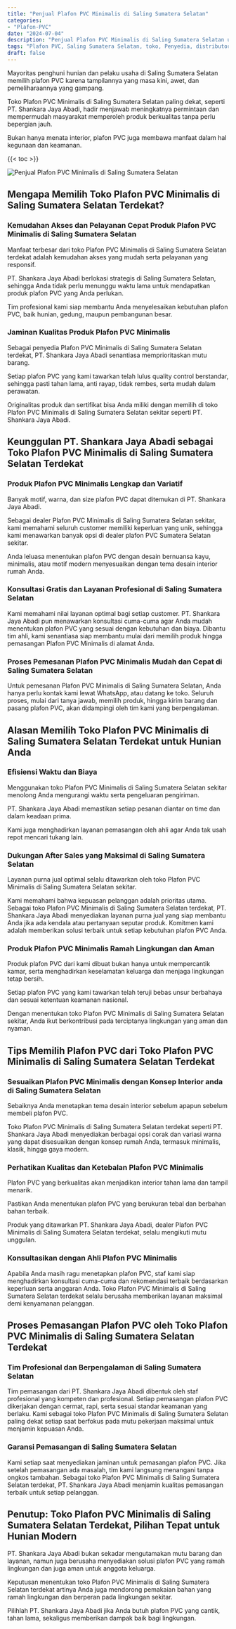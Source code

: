 ```yaml
---
title: "Penjual Plafon PVC Minimalis di Saling Sumatera Selatan"
categories: 
- "Plafon-PVC"
date: "2024-07-04"
description: "Penjual Plafon PVC Minimalis di Saling Sumatera Selatan untuk hunian, office, dan toko. Plafon berkualitas, pilihan motif, warna modern, dengan layanan penempatan ditangani oleh teknisi profesional dan jaminan resmi!|Jasa distribusi Plafon PVC Minimalis di Saling Sumatera Selatan bagi kebutuhan rumah, perkantoran, maupun gerai, beserta produk berkualitas dan penempatan oleh tim berpengalaman serta jaminan resmi.|Pilihan Plafon PVC Minimalis di Saling Sumatera Selatan yang terbukti untuk tempat tinggal, office, serta ritel, bersama material terbaik dan instalasi dikerjakan oleh tenaga ahli ahli serta garansi resmi.|Distribusi Plafon PVC Minimalis di Saling Sumatera Selatan bagi tempat tinggal, office, serta gerai, beserta material unggulan dan pemasangan oleh tim ahli, disertai dengan jaminan resmi.}"
tags: "Plafon PVC, Saling Sumatera Selatan, toko, Penyedia, distributor"
draft: false
---
```


Mayoritas penghuni hunian dan pelaku usaha di Saling Sumatera Selatan memilih plafon PVC karena tampilannya yang masa kini, awet, dan pemeliharaannya yang gampang.

Toko Plafon PVC Minimalis di Saling Sumatera Selatan paling dekat, seperti PT. Shankara Jaya Abadi, hadir menjawab meningkatnya permintaan dan mempermudah masyarakat memperoleh produk berkualitas tanpa perlu bepergian jauh.

Bukan hanya menata interior, plafon PVC juga membawa manfaat dalam hal kegunaan dan keamanan.

{{< toc >}}

![Penjual Plafon PVC Minimalis di Saling Sumatera Selatan](/images/Plafon-PVC/Penjual-Plafon-PVC-Minimalis-di-Saling-Sumatera-Selatan.png)


## Mengapa Memilih Toko Plafon PVC Minimalis di Saling Sumatera Selatan Terdekat?

### Kemudahan Akses dan Pelayanan Cepat Produk Plafon PVC Minimalis di Saling Sumatera Selatan

Manfaat terbesar dari toko Plafon PVC Minimalis di Saling Sumatera Selatan terdekat adalah kemudahan akses yang mudah serta pelayanan yang responsif.

PT. Shankara Jaya Abadi berlokasi strategis di Saling Sumatera Selatan, sehingga Anda tidak perlu menunggu waktu lama untuk mendapatkan produk plafon PVC yang Anda perlukan.

Tim profesional kami siap membantu Anda menyelesaikan kebutuhan plafon PVC, baik hunian, gedung, maupun pembangunan besar.

### Jaminan Kualitas Produk Plafon PVC Minimalis

Sebagai penyedia Plafon PVC Minimalis di Saling Sumatera Selatan terdekat, PT. Shankara Jaya Abadi senantiasa memprioritaskan mutu barang.

Setiap plafon PVC yang kami tawarkan telah lulus quality control berstandar, sehingga pasti tahan lama, anti rayap, tidak rembes, serta mudah dalam perawatan.

Originalitas produk dan sertifikat bisa Anda miliki dengan memilih di toko Plafon PVC Minimalis di Saling Sumatera Selatan sekitar seperti PT. Shankara Jaya Abadi.

## Keunggulan PT. Shankara Jaya Abadi sebagai Toko Plafon PVC Minimalis di Saling Sumatera Selatan Terdekat

### Produk Plafon PVC Minimalis Lengkap dan Variatif

Banyak motif, warna, dan size plafon PVC dapat ditemukan di PT. Shankara Jaya Abadi.

Sebagai dealer Plafon PVC Minimalis di Saling Sumatera Selatan sekitar, kami memahami seluruh customer memiliki keperluan yang unik, sehingga kami menawarkan banyak opsi di dealer plafon PVC Sumatera Selatan sekitar.

Anda leluasa menentukan plafon PVC dengan desain bernuansa kayu, minimalis, atau motif modern menyesuaikan dengan tema desain interior rumah Anda.

### Konsultasi Gratis dan Layanan Profesional di Saling Sumatera Selatan

Kami memahami nilai layanan optimal bagi setiap customer. PT. Shankara Jaya Abadi pun menawarkan konsultasi cuma-cuma agar Anda mudah menentukan plafon PVC yang sesuai dengan kebutuhan dan biaya. Dibantu tim ahli, kami senantiasa siap membantu mulai dari memilih produk hingga pemasangan Plafon PVC Minimalis di alamat Anda.

### Proses Pemesanan Plafon PVC Minimalis Mudah dan Cepat di Saling Sumatera Selatan

Untuk pemesanan Plafon PVC Minimalis di Saling Sumatera Selatan, Anda hanya perlu kontak kami lewat WhatsApp, atau datang ke toko. Seluruh proses, mulai dari tanya jawab, memilih produk, hingga kirim barang dan pasang plafon PVC, akan didampingi oleh tim kami yang berpengalaman.

## Alasan Memilih Toko Plafon PVC Minimalis di Saling Sumatera Selatan Terdekat untuk Hunian Anda

### Efisiensi Waktu dan Biaya

Menggunakan toko Plafon PVC Minimalis di Saling Sumatera Selatan sekitar menolong Anda mengurangi waktu serta pengeluaran pengiriman.

PT. Shankara Jaya Abadi memastikan setiap pesanan diantar on time dan dalam keadaan prima.

Kami juga menghadirkan layanan pemasangan oleh ahli agar Anda tak usah repot mencari tukang lain.

### Dukungan After Sales yang Maksimal di Saling Sumatera Selatan

Layanan purna jual optimal selalu ditawarkan oleh toko Plafon PVC Minimalis di Saling Sumatera Selatan sekitar.

Kami memahami bahwa kepuasan pelanggan adalah prioritas utama. Sebagai toko Plafon PVC Minimalis di Saling Sumatera Selatan terdekat, PT. Shankara Jaya Abadi menyediakan layanan purna jual yang siap membantu Anda jika ada kendala atau pertanyaan seputar produk. Komitmen kami adalah memberikan solusi terbaik untuk setiap kebutuhan plafon PVC Anda.

### Produk Plafon PVC Minimalis Ramah Lingkungan dan Aman

Produk plafon PVC dari kami dibuat bukan hanya untuk mempercantik kamar, serta menghadirkan keselamatan keluarga dan menjaga lingkungan tetap bersih.

Setiap plafon PVC yang kami tawarkan telah teruji bebas unsur berbahaya dan sesuai ketentuan keamanan nasional.

Dengan menentukan toko Plafon PVC Minimalis di Saling Sumatera Selatan sekitar, Anda ikut berkontribusi pada terciptanya lingkungan yang aman dan nyaman.

## Tips Memilih Plafon PVC dari Toko Plafon PVC Minimalis di Saling Sumatera Selatan Terdekat

### Sesuaikan Plafon PVC Minimalis dengan Konsep Interior anda di Saling Sumatera Selatan

Sebaiknya Anda menetapkan tema desain interior sebelum apapun sebelum membeli plafon PVC.

Toko Plafon PVC Minimalis di Saling Sumatera Selatan terdekat seperti PT. Shankara Jaya Abadi menyediakan berbagai opsi corak dan variasi warna yang dapat disesuaikan dengan konsep rumah Anda, termasuk minimalis, klasik, hingga gaya modern.

### Perhatikan Kualitas dan Ketebalan Plafon PVC Minimalis

Plafon PVC yang berkualitas akan menjadikan interior tahan lama dan tampil menarik.

Pastikan Anda menentukan plafon PVC yang berukuran tebal dan berbahan bahan terbaik.

Produk yang ditawarkan PT. Shankara Jaya Abadi, dealer Plafon PVC Minimalis di Saling Sumatera Selatan terdekat, selalu mengikuti mutu unggulan.

### Konsultasikan dengan Ahli Plafon PVC Minimalis

Apabila Anda masih ragu menetapkan plafon PVC, staf kami siap menghadirkan konsultasi cuma-cuma dan rekomendasi terbaik berdasarkan keperluan serta anggaran Anda. Toko Plafon PVC Minimalis di Saling Sumatera Selatan terdekat selalu berusaha memberikan layanan maksimal demi kenyamanan pelanggan.

## Proses Pemasangan Plafon PVC oleh Toko Plafon PVC Minimalis di Saling Sumatera Selatan Terdekat

### Tim Profesional dan Berpengalaman di Saling Sumatera Selatan

Tim pemasangan dari PT. Shankara Jaya Abadi dibentuk oleh staf profesional yang kompeten dan profesional. Setiap pemasangan plafon PVC dikerjakan dengan cermat, rapi, serta sesuai standar keamanan yang berlaku. Kami sebagai toko Plafon PVC Minimalis di Saling Sumatera Selatan paling dekat setiap saat berfokus pada mutu pekerjaan maksimal untuk menjamin kepuasan Anda.

### Garansi Pemasangan di Saling Sumatera Selatan

Kami setiap saat menyediakan jaminan untuk pemasangan plafon PVC. Jika setelah pemasangan ada masalah, tim kami langsung menangani tanpa ongkos tambahan. Sebagai toko Plafon PVC Minimalis di Saling Sumatera Selatan terdekat, PT. Shankara Jaya Abadi menjamin kualitas pemasangan terbaik untuk setiap pelanggan.

## Penutup: Toko Plafon PVC Minimalis di Saling Sumatera Selatan Terdekat, Pilihan Tepat untuk Hunian Modern

PT. Shankara Jaya Abadi bukan sekadar mengutamakan mutu barang dan layanan, namun juga berusaha menyediakan solusi plafon PVC yang ramah lingkungan dan juga aman untuk anggota keluarga.

Keputusan menentukan toko Plafon PVC Minimalis di Saling Sumatera Selatan terdekat artinya Anda juga mendorong pemakaian bahan yang ramah lingkungan dan berperan pada lingkungan sekitar.

Pilihlah PT. Shankara Jaya Abadi jika Anda butuh plafon PVC yang cantik, tahan lama, sekaligus memberikan dampak baik bagi lingkungan.